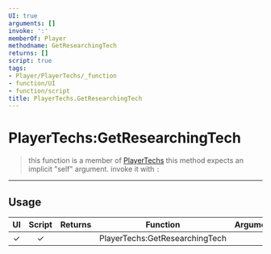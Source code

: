 ```yaml
---
UI: true
arguments: []
invoke: ':'
memberOf: Player
methodname: GetResearchingTech
returns: []
script: true
tags:
- Player/PlayerTechs/_function
- function/UI
- function/script
title: PlayerTechs.GetResearchingTech
---
```

# PlayerTechs:GetResearchingTech
> this function is a member of [PlayerTechs](civ-6/lua/PlayerTechs.md)
> this method expects an implicit "self" argument. invoke it with `:`
-----
## Usage
|  UI | Script | Returns | Function | Arguments |
|:---:|:------:|-------:|:--------:|:---------|
|✓|✓||PlayerTechs:GetResearchingTech||
